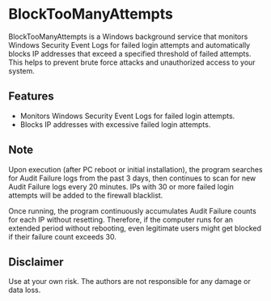 # BlockTooManyAttempts

BlockTooManyAttempts is a Windows background service that monitors Windows Security Event Logs for failed login attempts and automatically blocks IP addresses that exceed a specified threshold of failed attempts. This helps to prevent brute force attacks and unauthorized access to your system.

## Features

- Monitors Windows Security Event Logs for failed login attempts.
- Blocks IP addresses with excessive failed login attempts.

## Note

Upon execution (after PC reboot or initial installation), the program searches for Audit Failure logs from the past 3 days, then continues to scan for new Audit Failure logs every 20 minutes. IPs with 30 or more failed login attempts will be added to the firewall blacklist.

Once running, the program continuously accumulates Audit Failure counts for each IP without resetting. Therefore, if the computer runs for an extended period without rebooting, even legitimate users might get blocked if their failure count exceeds 30.

## Disclaimer

Use at your own risk. The authors are not responsible for any damage or data loss.
